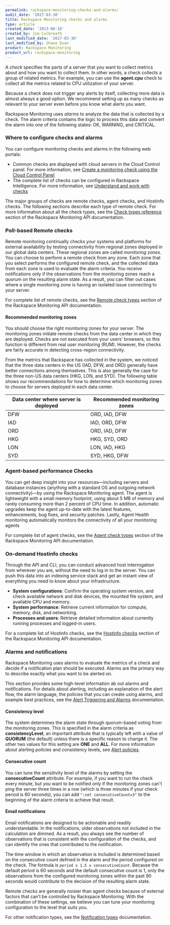 ```yaml
---
permalink: rackspace-monitoring-checks-and-alarms/
audit_date: '2017-03-30'
title: Rackspace Monitoring checks and alarms
type: article
created_date: '2013-08-16'
created_by: Jim Culbreath
last_modified_date: '2017-03-30'
last_modified_by: Shane Duan
product: Rackspace Monitoring
product_url: rackspace-monitoring
---
```

A *check* specifies the parts of a server that you want to collect metrics about and how you want to collect them. In other words, a check collects a group of related metrics. For example, you can use the **agent.cpu** check to collect all the metrics related to CPU utilization of your server.

Because a check does not trigger any alerts by itself, collecting more data is almost always a good option. We recommend setting up as many checks as relevant to your server even before you know what alerts you want.

Rackspace Monitoring uses *alarms* to analyze the data that is collected by a check. The alarm criteria contains the logic to process this data and convert the alarm into one of the following states: OK, WARNING, and CRITICAL.

### Where to configure checks and alarms

You can configure monitoring checks and alarms in the following web portals:

- Common checks are displayed with cloud servers in the Cloud Control panel.  For more information, see [Create a monitoring check using the Cloud Control Panel](https://support.rackspace.com/support/how-to/creating-a-monitoring-check-using-the-cloud-control-panel/)
- The complete list of checks can be configured in Rackspace Intelligence. For more information, see [Understand and work with checks](https://support.rackspace.com/support/how-to/working-with-checks/)

The major groups of checks are remote checks, agent checks, and Hostinfo checks. The following sections describe each type of remote check. For more information about all the check types, see the [Check types reference](https://developer.rackspace.com/docs/rackspace-monitoring/v1/tech-ref-info/check-type-reference/) section of the Rackspace Monitoring API documentation.

### Poll-based Remote checks

Remote monitoring continually checks your systems and platforms for external availability by testing connectivity from regional zones deployed in our global data centers. These regional zones are called *monitoring zones*. You can choose to perform a remote check from any zone. Each zone that you select performs the configured remote check, and the collected data from each zone is used to evaluate the alarm criteria. You receive notifications only if the observations from the monitoring zones reach a quorum on the resulting alarm state. As a result, you can filter out cases where a single monitoring zone is having an isolated issue connecting to your server.

For complete list of remote checks, see the [Remote check types](https://developer.rackspace.com/docs/rackspace-monitoring/v1/tech-ref-info/check-type-reference/#remote-check-type-ref) section of the Rackspace Monitoring API documentation.

#### Recommended monitoring zones

You should choose the right monitoring zones for your server. The monitoring zones initiate remote checks from the data center in which they are deployed. Checks are not executed from your users' browsers, so this function is different from real user monitoring (RUM). However, the checks are fairly accurate in detecting cross-region connectivity.

From the metrics that Rackspace has collected in the system, we noticed that the three data centers in the US (IAD, DFW, and ORD) generally have better connections among themselves. This is also generally the case for the three non-US data centers (HKG, LON, and SYD). The following table shows our recommendations for how to determine which monitoring zones to choose for servers deployed in each data center.

| Data center where server is deployed | Recommended monitoring zones |
| --- | --- |
| DFW | ORD, IAD, DFW |
| IAD | IAD, ORD, DFW |
| ORD | ORD, IAD, DFW |
| HKG | HKG, SYD, ORD |
| LON | LON, IAD, HKG |
| SYD | SYD, HKG, DFW |

### Agent-based performance Checks

You can get deep insight into your resources—including servers and database instances (anything with a standard OS and outgoing network connectivity)—by using the Rackspace Monitoring agent. The agent is lightweight with a small memory footprint, using about 5 MB of memory and rarely consuming more than 2 percent of CPU time. In addition, automatic upgrades keep the agent up-to-date with the latest features, enhancements, bug fixes, and security patches. Lastly, Agent Health monitoring automatically monitors the connectivity of all your monitoring agents

For complete list of agent checks, see the [Agent check types](https://developer.rackspace.com/docs/rackspace-monitoring/v1/tech-ref-info/check-type-reference/#agent-check-types) section of the Rackspace Monitoring API documentation.

### On-demand Hostinfo checks

Through the API and CLI, you can conduct advanced host interrogation from wherever you are, without the need to log in to the server. You can push this data into an indexing service stack and get an instant view of everything you need to know about your infrastructure.

* **System configurations**: Confirm the operating system version, and check available network and disk devices, the mounted file system, and available CPU and memory.
* **System performance**: Retrieve current information for compute, memory, disk, and networking.
* **Processes and users**: Retrieve detailed information about currently running processes and logged-in users.

For a complete list of Hostinfo checks, see the [Hostinfo checks](https://developer.rackspace.com/docs/rackspace-monitoring/v1/tech-ref-info/check-type-reference/#hostinfo-checks) section of the Rackspace Monitoring API documentation.

### Alarms and notifications

Rackspace Monitoring uses alarms to evaluate the metrics of a check and decide if a notification plan should be executed. Alarms are the primary way to describe exactly what you want to be alerted on.

This section provides some high-level information ab out alarms and notifications. For details about alerting, including an explanation of the alert flow, the alarm language, the policies that you can create using alarms, and example best practices, see the [Alert Triggering and Alarms](https://developer.rackspace.com/docs/rackspace-monitoring/v1/tech-ref-info/alert-triggers-and-alarms/) documentation.


#### Consistency level

The system determines the alarm state through quorum-based voting from the monitoring zones. This is specified in the alarm criteria as **consistencyLevel**, an important attribute that is typically left with a value of **QUORUM** (the default) unless there is a specific reason to change it. The other two values for this setting are **ONE** and **ALL**. For more information about alerting policies and consistency levels, see [Alert policies](https://developer.rackspace.com/docs/rackspace-monitoring/v1/tech-ref-info/alert-triggers-and-alarms/#alert-policies).

#### Consecutive count

You can tune the sensitivity level of the alarms by setting the **consecutiveCount** attribute. For example, if you want to run the check every minute, but you want to be notified only if the monitoring zones can't ping the server three times in a row (which is three minutes if your check period is 60 seconds), you can add `":set consecutiveCount=3"` to the beginning of the alarm criteria to achieve that result.

#### Email notifications

Email notifications are designed to be actionable and readily understandable. In the notifications, older observations not included in the calculation are dimmed. As a result, you always see the number of observations that is consistent with the configuration of the checks, and can identify the ones that contributed to the notification.

The time window in which an observation is included is determined based on the consecutive count defined in the alarm and the period configured on the check. The formula is `period x 1.5 x consecutiveCount`. Because the default period is 60 seconds and the default consecutive count is 1, only the observations from the configured monitoring zones within the past 90 seconds would contribute to the decision of the resulting alarm state.

Remote checks are generally noisier than agent checks because of external factors that can’t be controlled by Rackspace Monitoring. With the combination of these settings, we believe you can tune your monitoring configuration to the level that suits you.

For other notification types, see the [Notification types](https://developer.rackspace.com/docs/rackspace-monitoring/v1/api-reference/notification-type-operations/) documentation.
